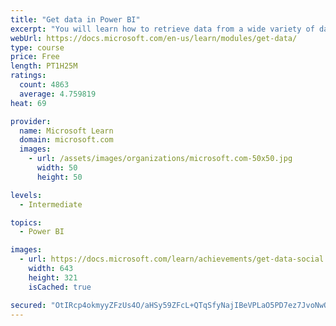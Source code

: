 ```yaml
---
title: "Get data in Power BI"
excerpt: "You will learn how to retrieve data from a wide variety of data sources, including Microsoft Excel, relational databases, and NoSQL data stores. You will also learn how to improve performance while retrieving data."
webUrl: https://docs.microsoft.com/en-us/learn/modules/get-data/
type: course
price: Free
length: PT1H25M
ratings:
  count: 4863
  average: 4.759819
heat: 69

provider:
  name: Microsoft Learn
  domain: microsoft.com
  images:
    - url: /assets/images/organizations/microsoft.com-50x50.jpg
      width: 50
      height: 50

levels:
  - Intermediate

topics:
  - Power BI

images:
  - url: https://docs.microsoft.com/learn/achievements/get-data-social.png
    width: 643
    height: 321
    isCached: true

secured: "OtIRcp4okmyyZFzUs4O/aHSy59ZFcL+QTqSfyNajIBeVPLaO5PD7ez7JvoNwO+xJd++RhYdicjPpe9swrwlMj8xJH45y/DMiwTSVuk6KPeYdfqG2hQG4lIgHK4BSNuv6P2notnjEnO2h1xhTMNu0MIwqG1v+jvmwYI7JUAHx9n56OcV1V5MEE0d7Huka0p5bbkfjx22Ita9bAZGNuNFZPudmxU/mx+z4HTSHuQuQhzPlj7s/iH0/z22XGZ1s7qIZ3dGGWQFilhglxTji1/ZCtXIXj/n9ZfZk+7vbvCa0vb1eVP8UvvfpQVd65CQgwqYJ+xqDUW0fEwJlTYkIxX29vlzXEt29MhuJNNzVEVvBsVgDkkTKu+Dp7Ejtrbac22UnTrQ1JIIRGXblZg389ShOj4WhM7N9FRrv6Q9hsrlOWs0=;HMD4iaUfe03IyeTh7aNBrA=="
---
```


